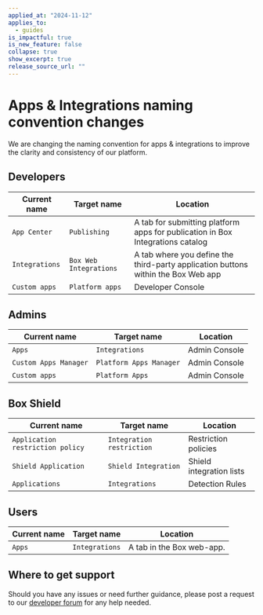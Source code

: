 ```yaml
---
applied_at: "2024-11-12"
applies_to:
  - guides
is_impactful: true
is_new_feature: false
collapse: true
show_excerpt: true
release_source_url: ""
---
```

# Apps & Integrations naming convention changes

We are changing the naming convention for apps & integrations to improve the clarity and consistency of our platform.

## Developers

| Current name | Target name | Location |
| --- | --- | --- |
| `App Center` | `Publishing` | A tab for submitting platform apps for publication in Box Integrations catalog |
| `Integrations` | `Box Web Integrations` | A tab where you define the third-party application buttons within the Box Web app |
| `Custom apps` | `Platform apps` | Developer Console | 

<!-- more -->

## Admins

| Current name | Target name | Location |
| --- | --- | --- |
| `Apps` | `Integrations` | Admin Console |
| `Custom Apps Manager` | `Platform Apps Manager` | Admin Console |
| `Custom apps` | `Platform Apps` | Admin Console |

## Box Shield

 Current name | Target name | Location |
| --- | --- | --- |
| `Application restriction policy` | `Integration restriction` | Restriction policies | 
| `Shield Application` | `Shield Integration` | Shield integration lists |
| `Applications` | `Integrations` | Detection Rules | 

## Users

 Current name | Target name | Location |
| --- | --- | --- |
| `Apps` | `Integrations` | A tab in the Box web-app.

## Where to get support

Should you have any issues or need further guidance, please post a request to our [developer forum][1] for any help needed.

[1]: https://forum.box.com/
